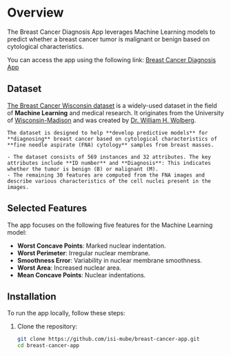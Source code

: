 # Overview

The Breast Cancer Diagnosis App leverages Machine Learning models to predict whether a breast cancer tumor is malignant or benign based on cytological characteristics. 

You can access the app using the following link: [Breast Cancer Diagnosis App](https://cancer-diagnose.streamlit.app/)

## Dataset

[The Breast Cancer Wisconsin dataset](https://pages.cs.wisc.edu/~olvi/uwmp/cancer.html) is a widely-used dataset in the field of **Machine Learning** and medical research. It originates from the University of [Wisconsin-Madison](https://www.wisc.edu/) and was created by [Dr. William H. Wolberg](https://www.researchgate.net/scientific-contributions/W-H-Wolberg-50985606). 
    
    The dataset is designed to help **develop predictive models** for **diagnosing** breast cancer based on cytological characteristics of **fine needle aspirate (FNA) cytology** samples from breast masses.
    
    - The dataset consists of 569 instances and 32 attributes. The key attributes include **ID number** and **Diagnosis**: This indicates whether the tumor is benign (B) or malignant (M).
    - The remaining 30 features are computed from the FNA images and describe various characteristics of the cell nuclei present in the images. 

## Selected Features

The app focuses on the following five features for the Machine Learning model:

- **Worst Concave Points**: Marked nuclear indentation.
- **Worst Perimeter**: Irregular nuclear membrane.
- **Smoothness Error**: Variability in nuclear membrane smoothness.
- **Worst Area**: Increased nuclear area.
- **Mean Concave Points**: Nuclear indentations.

## Installation

To run the app locally, follow these steps:

1. Clone the repository:
   ```sh
   git clone https://github.com/isi-mube/breast-cancer-app.git
   cd breast-cancer-app
